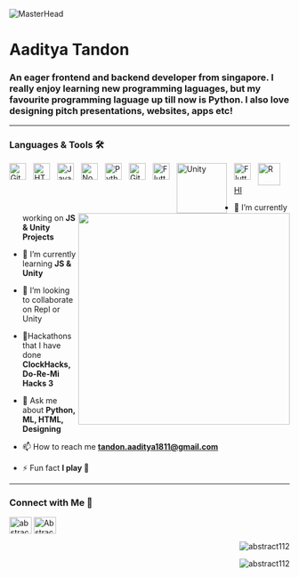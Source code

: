 ![MasterHead](https://media.bootcampcdn.com/Monash/img/content/coding.jpg)

<h1 align="left">Aaditya Tandon</h1>

<h3 align="left" font-size:16px;">An eager frontend and backend developer from singapore. I really enjoy learning new programming laguages, but my favourite programming laguage up till now is Python. I also love designing pitch presentations, websites, apps etc!</h3>  

---
 
### Languages & Tools 🛠
                                 
<img align="left" alt="Git" width="30px" style="padding-right:10px;" src="https://cdn.jsdelivr.net/gh/devicons/devicon/icons/git/git-original.svg" />
<img align="left" alt="HTML" width="30px" style="padding-right:10px;" src="https://cdn.jsdelivr.net/gh/devicons/devicon/icons/html5/html5-plain.svg" />
<img align="left" alt="JavaScript" width="30px" style="padding-right:10px;" src="https://cdn.jsdelivr.net/gh/devicons/devicon/icons/javascript/javascript-plain.svg" />
<img align="left" alt="NodeJS" width="30px" style="padding-right:10px;" src="https://cdn.jsdelivr.net/gh/devicons/devicon/icons/nodejs/nodejs-original.svg" />
<img align="left" alt="Python" width="30px" style="padding-right:10px;" src="https://upload.wikimedia.org/wikipedia/commons/thumb/c/c3/Python-logo-notext.svg/800px-Python-logo-notext.svg.png" />
<img align="left" alt="GitHub" width="30px" style="padding-right:10px;" src="https://cdn.jsdelivr.net/gh/devicons/devicon/icons/github/github-original.svg" />
<img align="left" alt="Flutter" width="30px" style="padding-right:10px;" src="https://cdn-images-1.medium.com/max/1200/1*5-aoK8IBmXve5whBQM90GA.png" />
<img align="left" alt="Unity" width="90px" style="padding-right:10px;" src="https://upload.wikimedia.org/wikipedia/commons/thumb/1/19/Unity_Technologies_logo.svg/2560px-Unity_Technologies_logo.svg.png" />
<img align="left" alt="Flutter" width="30px" style="padding-right:10px;" src="https://code.visualstudio.com/assets/apple-touch-icon.png" />
<img align="left" alt="R" width="40px" style="padding-right:10px;" src="https://upload.wikimedia.org/wikipedia/commons/thumb/1/1b/R_logo.svg/1200px-R_logo.svg.png"
<img align="left" alt="SQL" width="40px" style="padding-right:10px;" src="https://www.clipartmax.com/png/middle/275-2753287_sql-is-a-query-language-used-to-communicate-with-databases-sql-language.png"
                                                                                                                                  
<u> HI </u>                              
  
<img align="right" src="https://cdn.dribbble.com/users/2131993/screenshots/4948736/thoughtworks-gif_dribbble.gif" width="380" >
  
- 🔭 I’m currently working on **JS & Unity Projects**

- 🌱 I’m currently learning **JS & Unity**

- 👯 I’m looking to collaborate on Repl or Unity

- 🧩Hackathons that I have done 
  **ClockHacks, Do-Re-Mi Hacks 3**

- 💬 Ask me about **Python, ML, HTML, Designing**

- 📫 How to reach me **tandon.aaditya1811@gmail.com**

- ⚡ Fun fact **I play 🏀**

---                                                                                                                             

<h3 align="left">Connect with Me 🔌</h3>  
<p align="left">
<a href="https://dev.to/abstract1" target="blank"><img align="center" src="https://raw.githubusercontent.com/rahuldkjain/github-profile-readme-generator/master/src/images/icons/Social/devto.svg" alt="abstract1" height="30" width="40" /></a>
<a href="https://discord.gg/Abstract" target="blank"><img align="center" src="https://raw.githubusercontent.com/rahuldkjain/github-profile-readme-generator/master/src/images/icons/Social/discord.svg" alt="Abstract" height="30" width="40" /></a>
</p>                                                                                                                             
                                                                                                                             
<p>&nbsp;<img align="right" src="https://github-readme-stats.vercel.app/api?username=abstract112&show_icons=true&locale=en" alt="abstract112" /></p>

<p><img align="right" src="https://github-readme-streak-stats.herokuapp.com/?user=abstract112&" alt="abstract112" /></p>
